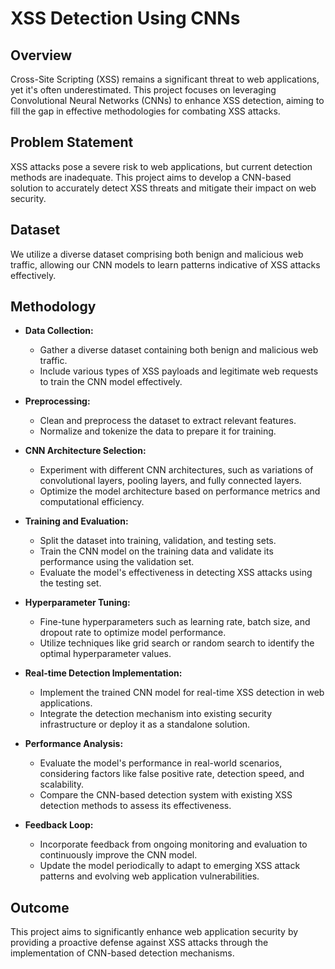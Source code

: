 # XSS Detection Using CNNs

## Overview
Cross-Site Scripting (XSS) remains a significant threat to web applications, yet it's often underestimated. This project focuses on leveraging Convolutional Neural Networks (CNNs) to enhance XSS detection, aiming to fill the gap in effective methodologies for combating XSS attacks.

## Problem Statement
XSS attacks pose a severe risk to web applications, but current detection methods are inadequate. This project aims to develop a CNN-based solution to accurately detect XSS threats and mitigate their impact on web security.

## Dataset
We utilize a diverse dataset comprising both benign and malicious web traffic, allowing our CNN models to learn patterns indicative of XSS attacks effectively.
## Methodology

- **Data Collection:** 
  - Gather a diverse dataset containing both benign and malicious web traffic.
  - Include various types of XSS payloads and legitimate web requests to train the CNN model effectively.

- **Preprocessing:** 
  - Clean and preprocess the dataset to extract relevant features.
  - Normalize and tokenize the data to prepare it for training.

- **CNN Architecture Selection:** 
  - Experiment with different CNN architectures, such as variations of convolutional layers, pooling layers, and fully connected layers.
  - Optimize the model architecture based on performance metrics and computational efficiency.

- **Training and Evaluation:** 
  - Split the dataset into training, validation, and testing sets.
  - Train the CNN model on the training data and validate its performance using the validation set.
  - Evaluate the model's effectiveness in detecting XSS attacks using the testing set.

- **Hyperparameter Tuning:** 
  - Fine-tune hyperparameters such as learning rate, batch size, and dropout rate to optimize model performance.
  - Utilize techniques like grid search or random search to identify the optimal hyperparameter values.

- **Real-time Detection Implementation:** 
  - Implement the trained CNN model for real-time XSS detection in web applications.
  - Integrate the detection mechanism into existing security infrastructure or deploy it as a standalone solution.

- **Performance Analysis:** 
  - Evaluate the model's performance in real-world scenarios, considering factors like false positive rate, detection speed, and scalability.
  - Compare the CNN-based detection system with existing XSS detection methods to assess its effectiveness.

- **Feedback Loop:** 
  - Incorporate feedback from ongoing monitoring and evaluation to continuously improve the CNN model.
  - Update the model periodically to adapt to emerging XSS attack patterns and evolving web application vulnerabilities.
## Outcome
This project aims to significantly enhance web application security by providing a proactive defense against XSS attacks through the implementation of CNN-based detection mechanisms.
